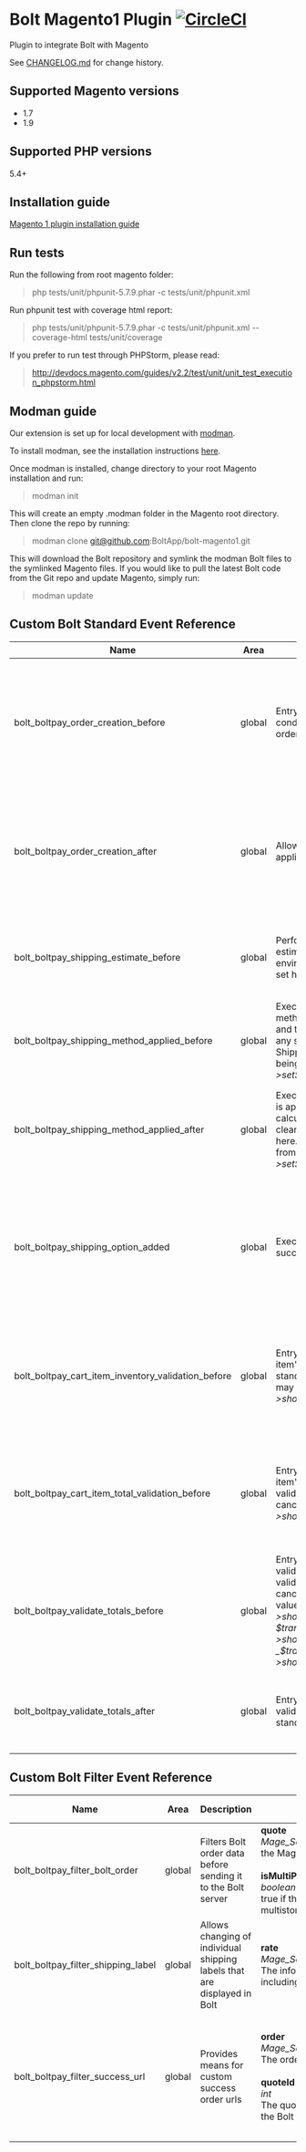 # Bolt Magento1 Plugin [![CircleCI](https://circleci.com/gh/BoltApp/bolt-magento1.svg?style=shield)](https://circleci.com/gh/BoltApp/bolt-magento1)

Plugin to integrate Bolt with Magento

See [CHANGELOG.md](./CHANGELOG.md) for change history.

## Supported Magento versions
+ 1.7
+ 1.9

## Supported PHP versions
5.4+

## Installation guide
[Magento 1 plugin installation guide](https://docs.bolt.com/docs/magento-integration-guide)

## Run tests

Run the following from root magento folder:

> php tests/unit/phpunit-5.7.9.phar -c tests/unit/phpunit.xml

Run phpunit test with coverage html report:

> php tests/unit/phpunit-5.7.9.phar -c tests/unit/phpunit.xml --coverage-html tests/unit/coverage

If you prefer to run test through PHPStorm, please read:

> http://devdocs.magento.com/guides/v2.2/test/unit/unit_test_execution_phpstorm.html 

## Modman guide
Our extension is set up for local development with [modman](https://github.com/colinmollenhour/modman).

To install modman, see the installation instructions [here](https://github.com/colinmollenhour/modman#installation).

Once modman is installed, change directory to your root Magento installation and run:
> modman init 

This will create an empty .modman folder in the Magento root directory. Then clone the repo by running:
> modman clone git@github.com:BoltApp/bolt-magento1.git

This will download the Bolt repository and symlink the modman Bolt files to the symlinked Magento files.
If you would like to pull the latest Bolt code from the Git repo and update Magento, simply run:
> modman update

## Custom Bolt Standard Event Reference

| Name | Area | Description | Parameters |
| --- | --- | --- | --- |
| bolt_boltpay_order_creation_before | global | Entry-point for applying any pre-conditions prior to the conversion of a Bolt order to Magento order | **immutableQuote**<br>_Mage_Sales_Model_Quote_<br>the Magento cart copy of the Bolt order<br><br>**parentQuote**<br>_Mage_Sales_Model_Quote_<br>the original Magento cart session<br><br>**transaction**<br>_object_<br>Bolt payload | 
| bolt_boltpay_order_creation_after | global | Allows for post order creation actions to be applied exclusively to Bolt orders | **order**<br>_Mage_Sales_Model_Order_<br>the converted and saved Magento order<br><br>**quote**<br>_Mage_Sales_Model_Quote_<br>the immutable quote<br><br>**transaction**<br>_object_<br>Bolt payload |
| bolt_boltpay_shipping_estimate_before | global | Performed before all shipping and tax estimates are calculated.  Custom environment state initialization logic can be set here. | **quote**<br>_Mage_Sales_Model_Quote_<br>the immutable quote<br><br>**transaction**<br>_object_<br>Bolt payload |
| bolt_boltpay_shipping_method_applied_before | global | Executed prior to a specific shipping method is applied to quote for shipping and tax calculation.  This is used for setting any shipping method specific conditions. Shipping method can be prevented from being added to Bolt by setting _quote->setShouldSkipThisShippingMethod(true)_.|  **quote**<br>_Mage_Sales_Model_Quote_<br>the immutable quote<br><br>**shippingMethodCode**<br>_string_ Shipping rate code composed of {carrier}_{method}|
| bolt_boltpay_shipping_method_applied_after | global | Executed after a specific shipping method is applied to quote for shipping and tax calculation.  Shipping method specific cleanup logic is typically performed from here. Shipping method can be prevented from being added to Bolt by setting _quote->setShouldSkipThisShippingMethod(true)_. |  **quote**<br>_Mage_Sales_Model_Quote_<br>the immutable quote<br><br>**shippingMethodCode**<br>_string_<br>Shipping rate code composed of {carrier}_{method}|
| bolt_boltpay_shipping_option_added | global | Executed after a shipping option is successfully added to what is sent to Bolt |  **quote**<br>_Mage_Sales_Model_Quote_<br>the immutable quote<br><br>**rate**<br>_Mage_Sales_Model_Quote_Address_Rate_<br>rate object of the option that was added<br><br>**option**<br>_array_<br>the actual data that is sent to Bolt for this option|
| bolt_boltpay_cart_item_inventory_validation_before | global | Entry for altering the behavior of a cart item's inventory validation prior to standard validation.  A cart item validation may be canceled by setting _cartItem->shouldNotBeValidated_ to true | **cartItem**<br>the current cart item being validated<br><br>**quote**<br>_Mage_Sales_Model_Quote_<br>the Magento cart copy of the Bolt order<br><br>**transaction**<br>_object_<br>Bolt payload |
| bolt_boltpay_cart_item_total_validation_before | global | Entry for altering the behavior of a cart item's line total validation prior to standard validation.  A cart item validation may be canceled by setting _cartItem->shouldNotBeValidated_ to true | **cartItem**<br>the current cart item being validated<br><br>**quote**<br>_Mage_Sales_Model_Quote_<br>the Magento cart copy of the Bolt order<br><br>**transaction**<br>_object_<br>Bolt payload |
| bolt_boltpay_validate_totals_before | global | Entry for altering the behavior of subtotal validation prior to standard subtotal validation.  Each subtotal validation may be canceled by setting to false the respective values for _transaction->shouldDoTaxTotalValidation_, _$transaction->shouldDoDiscountTotalValidation_, and _$transaction->shouldDoShippingTotalValidation_ | **quote**<br>_Mage_Sales_Model_Quote_<br>the Magento cart copy of the Bolt order<br><br>**transaction**<br>_object_<br>Bolt payload |
| bolt_boltpay_validate_totals_after | global | Entry for adding additional subtotal validation behavior performed after standard subtotal validation | **quote**<br>_Mage_Sales_Model_Quote_<br>the Magento cart copy of the Bolt order<br><br>**transaction**<br>_object_<br>Bolt payload |

## Custom Bolt Filter Event Reference

| Name | Area | Description | Parameters | Filtered Value | 
| --- | --- | --- | --- | --- |
| bolt_boltpay_filter_bolt_order | global | Filters Bolt order data before sending it to the Bolt server | **quote**<br>_Mage_Sales_Model_Quote_<br>the Magento cart copy of the Bolt order<br><br>**isMultiPage**<br>_boolean_<br>true if the order is from the standard multistore context, otherwise false | **array**<br>The PHP formatted order data that is to be sent to Bolt |
| bolt_boltpay_filter_shipping_label | global | Allows changing of individual shipping labels that are displayed in Bolt | **rate**<br>_Mage_Sales_Model_Quote_Address_Rate_<br>The information for this calculated rate, including method, carrier, and price | **string**<br>The label to be displayed in the Bolt order |
| bolt_boltpay_filter_success_url | global | Provides means for custom success order urls | **order**<br>_Mage_Sales_Model_Order_<br>The order to be authorized<br><br>**quoteId**<br>_int_<br>The quote id of the order which maps to the Bolt order reference | **string**<br>The url that the BoltCheckout modal will forward the customer to on successful order authorization |


